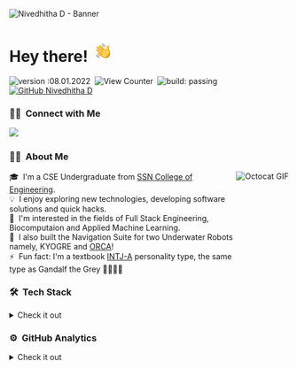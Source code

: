 <!-- Banner -->
![Nivedhitha D - Banner](https://github.com/nive927/nive927/blob/main/assets/banner.gif)

<!-- ## 👋 &nbsp;Hey there! -->
<h1 align="left">Hey there! <img alt="Hand Wave Gif" src="./assets/hand-wave.gif" width='40'/></h1>

![version :08.01.2022](https://img.shields.io/badge/version-10.05.2021-ff69b4)&nbsp;
![View Counter](https://komarev.com/ghpvc/?username=nive927&color=blueviolet)&nbsp;
![build: passing](https://img.shields.io/badge/build-passing-success)&nbsp;
[![GitHub Nivedhitha D](https://img.shields.io/github/followers/nive927?label=follow&style=social)](https://github.com/nive927)

<!-- Contact -->
### 🤝🏻 &nbsp;Connect with Me

<p align="left">
<a href="https://www.linkedin.com/in/nivedhitha-d-0bb67b1b0/"><img src="https://img.shields.io/badge/-Nivedhitha%20Dhanasekaran-0077B5?style=flat&logo=Linkedin&logoColor=white"/></a>
<!-- <a href="mailto:nivedhitha18104@cse.ssn.edu.in"><img src="https://img.shields.io/badge/-nivedhitha18104@cse.ssn.edu.in-D14836?style=flat&logo=Gmail&logoColor=white"/></a> -->
<!-- <a href="https://twitter.com/nivedhitha_d"><img src="https://img.shields.io/badge/-@nivedhitha_d-informational?style=flat&logo=Twitter&logoColor=white"/></a> -->
</p>

<!-- Bio -->
### 👩‍💻 &nbsp;About Me

<!-- Octocat GIF from Giphy (megan) -->
<img height="200em" alt="Octocat GIF" src="https://media.giphy.com/media/i9aay9z8LD2pbeOtOO/giphy.gif" align="right">

🎓 &nbsp;I'm a CSE Undergraduate from [SSN College of Engineering](https://www.ssn.edu.in/).\
💡 &nbsp;I enjoy exploring new technologies, developing software solutions and quick hacks.\
🔬 &nbsp;I'm interested in the fields of Full Stack Engineering, Biocomputaion and Applied Machine Learning.\
🌱 &nbsp;I also built the Navigation Suite for two Underwater Robots namely, KYOGRE and [ORCA](https://www.youtube.com/watch?v=OBnoacUi01A)!\
⚡ &nbsp;Fun fact: I'm a textbook [INTJ-A](https://www.16personalities.com/intj-personality) personality type, the same type as Gandalf the Grey 🦄😜👌🏻
<!-- 📒 &nbsp;As the Secretary of the CSE Department, I handle all the chapter correspondence and plan most of the technical events.\ -->
<!-- 👩 &nbsp;As a Global Ambassador for WomenTech Network, I learn about diversity & inclusion, expand my network and develop my leadership skills.\ -->
<!-- 💬 &nbsp;Feel free to reach out to me for pro bono consulting and volunteering, or just for some interesting discussion.\ -->
<!-- ✉️ &nbsp;You can shoot me an email at nivedhitha18104@cse.ssn.edu.in! I'll try to respond as soon as I can.\ -->
<!-- 📄 &nbsp;Please have a look at my [Résumé]() for more details about me. I'm open to feedback and suggestions!\ -->
<!-- ⚡ &nbsp;Fun fact: I'm a textbook [INTJ-A personality type](https://www.16personalities.com/intj-personality), the same type as Gandalf the Grey 🦄😜👌🏻 -->

<!-- Tech Stack -->
<!-- https://github.com/Ileriayo/markdown-badges -->
### 🛠 &nbsp;Tech Stack
<details>
  <summary>Check it out</summary>
  <br>
  
  <!-- Programming Languages -->
  ![Python](https://img.shields.io/badge/python-3670A0?style=for-the-badge&logo=python&logoColor=ffdd54)
  ![C++](https://img.shields.io/badge/c++-%2300599C.svg?style=for-the-badge&logo=c%2B%2B&logoColor=white)
  ![C](https://img.shields.io/badge/c-%2300599C.svg?style=for-the-badge&logo=c&logoColor=white)
  ![Java](https://img.shields.io/badge/java-%23ED8B00.svg?style=for-the-badge&logo=java&logoColor=white)
  ![JavaScript](https://img.shields.io/badge/javascript-%23323330.svg?style=for-the-badge&logo=javascript&logoColor=%23F7DF1E)
  ![Ruby](https://img.shields.io/badge/ruby-%23CC342D.svg?style=for-the-badge&logo=ruby&logoColor=white)
  <br>

  <!-- Front-end -->
  ![HTML5](https://img.shields.io/badge/html5-%23E34F26.svg?style=for-the-badge&logo=html5&logoColor=white)
  ![CSS3](https://img.shields.io/badge/css3-%231572B6.svg?style=for-the-badge&logo=css3&logoColor=white)
  ![Bootstrap](https://img.shields.io/badge/bootstrap-%23563D7C.svg?style=for-the-badge&logo=bootstrap&logoColor=white)
  ![React](https://img.shields.io/badge/react-%2320232a.svg?style=for-the-badge&logo=react&logoColor=%2361DAFB)
  <br>

  <!-- Back-end -->
  ![NodeJS](https://img.shields.io/badge/node.js-6DA55F?style=for-the-badge&logo=node.js&logoColor=white)
  ![Rails](https://img.shields.io/badge/rails-%23CC0000.svg?style=for-the-badge&logo=ruby-on-rails&logoColor=white)
  ![Heroku](https://img.shields.io/badge/heroku-%23430098.svg?style=for-the-badge&logo=heroku&logoColor=white)
  <br>

  <!-- Machine Learning -->
  ![NumPy](https://img.shields.io/badge/numpy-%23013243.svg?style=for-the-badge&logo=numpy&logoColor=white)
  ![scikit-learn](https://img.shields.io/badge/scikit--learn-%23F7931E.svg?style=for-the-badge&logo=scikit-learn&logoColor=white)
  ![Pandas](https://img.shields.io/badge/pandas-%23150458.svg?style=for-the-badge&logo=pandas&logoColor=white)
  ![OpenCV](https://img.shields.io/badge/opencv-%23white.svg?style=for-the-badge&logo=opencv&logoColor=white)
  ![TensorFlow](https://img.shields.io/badge/TensorFlow-%23FF6F00.svg?style=for-the-badge&logo=TensorFlow&logoColor=white)
  ![Keras](https://img.shields.io/badge/Keras-%23D00000.svg?style=for-the-badge&logo=Keras&logoColor=white)
  <br>

  <!-- Database Systems -->
  ![MySQL](https://img.shields.io/badge/mysql-%2300f.svg?style=for-the-badge&logo=mysql&logoColor=white)
  ![MongoDB](https://img.shields.io/badge/MongoDB-%234ea94b.svg?style=for-the-badge&logo=mongodb&logoColor=white)
  <br>

  <!-- Graphics & Multimedia -->
  <!-- ![OpenGL](https://img.shields.io/badge/OpenGL-%23FFFFFF.svg?style=for-the-badge&logo=opengl)
  ![Gimp Gnu Image Manipulation Program](https://img.shields.io/badge/Gimp-657D8B?style=for-the-badge&logo=gimp&logoColor=FFFFFF)
  <br> -->

  <!-- Version Control & Markdown -->
  ![Git](https://img.shields.io/badge/git-%23F05033.svg?style=for-the-badge&logo=git&logoColor=white)
  ![GitHub](https://img.shields.io/badge/github-%23121011.svg?style=for-the-badge&logo=github&logoColor=white)
  ![Markdown](https://img.shields.io/badge/markdown-%23000000.svg?style=for-the-badge&logo=markdown&logoColor=white)
  ![LaTeX](https://img.shields.io/badge/latex-%23008080.svg?style=for-the-badge&logo=latex&logoColor=white)
  <br>

  <!-- IDE -->
  <!-- ![PyCharm](https://img.shields.io/badge/pycharm-143?style=for-the-badge&logo=pycharm&logoColor=black&color=black&labelColor=green)
  ![Visual Studio Code](https://img.shields.io/badge/Visual%20Studio%20Code-0078d7.svg?style=for-the-badge&logo=visual-studio-code&logoColor=white)
  ![Android Studio](https://img.shields.io/badge/Android%20Studio-3DDC84.svg?style=for-the-badge&logo=android-studio&logoColor=white) -->
</details>

<!-- Github Analytics Card -->
### ⚙️ &nbsp;GitHub Analytics

<details>
  <summary>Check it out</summary>
  <p align="center">
    <a href="https://github.com/nive927">
      <img height="180em" src="https://github-readme-stats-eight-theta.vercel.app/api?username=nive927&show_icons=true&theme=tokyonight&include_all_commits=true&count_private=true"/>
      <img height="180em" src="https://github-readme-stats-eight-theta.vercel.app/api/top-langs/?username=nive927&layout=compact&langs_count=8&theme=tokyonight"/>
    </a>
  </p>
</details>
